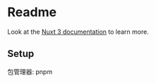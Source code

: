 # Readme

Look at the [Nuxt 3 documentation](https://nuxt.com/docs/getting-started/introduction) to learn more.
## Setup
包管理器: pnpm

